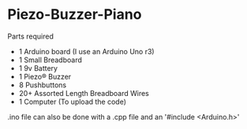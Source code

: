 # Piezo-Buzzer-Piano

Parts required
- 1 Arduino board (I use an Arduino Uno r3)
- 1 Small Breadboard
- 1 9v Battery
- 1 Piezo® Buzzer
- 8 Pushbuttons
- 20+ Assorted Length Breadboard Wires
- 1 Computer (To upload the code)

.ino file can also be done with a .cpp file and an '#include <Arduino.h>'
